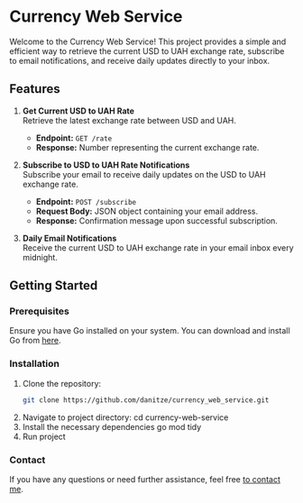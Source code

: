 # Currency Web Service

Welcome to the Currency Web Service! This project provides a simple and efficient way to retrieve the current USD to UAH exchange rate, subscribe to email notifications, and receive daily updates directly to your inbox.

## Features

1. **Get Current USD to UAH Rate**  
   Retrieve the latest exchange rate between USD and UAH.
   - **Endpoint:** `GET /rate`
   - **Response:** Number representing the current exchange rate.

2. **Subscribe to USD to UAH Rate Notifications**  
   Subscribe your email to receive daily updates on the USD to UAH exchange rate.
   - **Endpoint:** `POST /subscribe`
   - **Request Body:** JSON object containing your email address.
   - **Response:** Confirmation message upon successful subscription.

3. **Daily Email Notifications**  
   Receive the current USD to UAH exchange rate in your email inbox every midnight.

## Getting Started

### Prerequisites

Ensure you have Go installed on your system. You can download and install Go from [here](https://golang.org/dl/).

### Installation

1. Clone the repository:
   ```sh
   git clone https://github.com/danitze/currency_web_service.git
2. Navigate to project directory:
   cd currency-web-service
3. Install the necessary dependencies
   go mod tidy
4. Run project

### Contact
If you have any questions or need further assistance, feel free [to contact me](mailto:danandryeyev@gmail.com).



